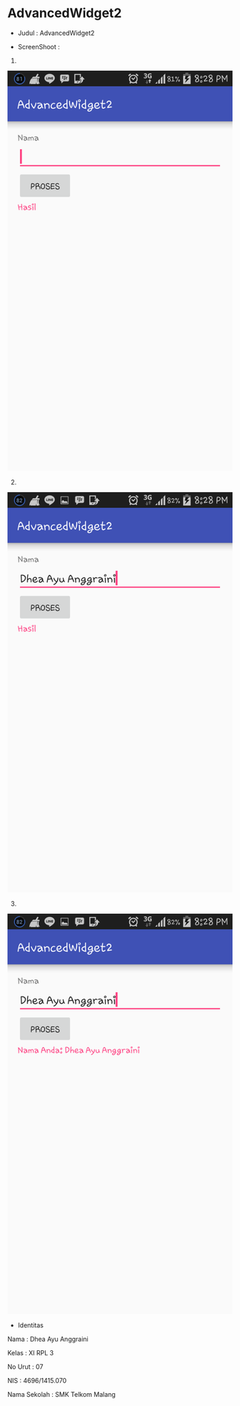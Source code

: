 # AdvancedWidget2

- Judul : AdvancedWidget2

- ScreenShoot :

1.

<img src="https://github.com/Dheaayuang/AdvancedWidget2/blob/master/AW2_1.png">

2.

<img src="https://github.com/Dheaayuang/AdvancedWidget2/blob/master/AW2_2.png">

3.

<img src="https://github.com/Dheaayuang/AdvancedWidget2/blob/master/AW2_3.png">

- Identitas 

Nama : Dhea Ayu Anggraini

Kelas : XI RPL 3

No Urut : 07

NIS : 4696/1415.070

Nama Sekolah : SMK Telkom Malang
